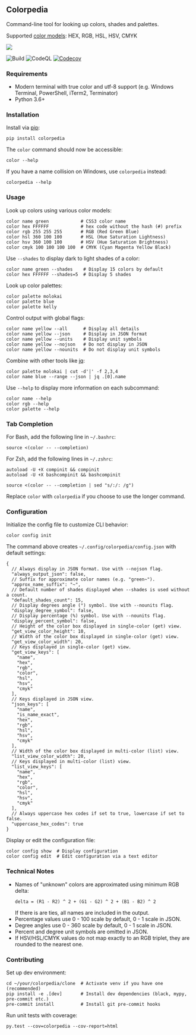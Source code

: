 ## Colorpedia

Command-line tool for looking up colors, shades and palettes.

Supported [color models](https://en.wikipedia.org/wiki/Color_model):
HEX, RGB, HSL, HSV, CMYK

![](demo.gif)

![Build](https://github.com/joowani/colorpedia/workflows/Build/badge.svg?branch=main)
![CodeQL](https://github.com/joowani/colorpedia/workflows/CodeQL/badge.svg)
[![Codecov](https://codecov.io/gh/joowani/colorpedia/branch/main/graph/badge.svg?token=EH6F62KWTB)](https://codecov.io/gh/joowani/colorpedia)

### Requirements

* Modern terminal with true color and utf-8 support
  (e.g. Windows Terminal, PowerShell, iTerm2, Terminator)
* Python 3.6+

### Installation

Install via [pip](https://pip.pypa.io):

```shell
pip install colorpedia
```

The `color` command should now be accessible:

```shell
color --help
```

If you have a name collision on Windows, use `colorpedia` instead:

```shell
colorpedia --help
```

### Usage

Look up colors using various color models:

```shell
color name green            # CSS3 color name
color hex FFFFFF            # hex code without the hash (#) prefix
color rgb 255 255 255       # RGB (Red Green Blue)
color hsl 360 100 100       # HSL (Hue Saturation Lightness)
color hsv 360 100 100       # HSV (Hue Saturation Brightness)
color cmyk 100 100 100 100  # CMYK (Cyan Magenta Yellow Black)
```

Use `--shades` to display dark to light shades of a color:

```shell
color name green --shades    # Display 15 colors by default
color hex FFFFFF --shades=5  # Display 5 shades
```

Look up color palettes:

```shell
color palette molokai
color palette blue
color palette kelly
```

Control output with global flags:

```shell
color name yellow --all      # Display all details
color name yellow --json     # Display in JSON format
color name yellow --units    # Display unit symbols
color name yellow --nojson   # Do not display in JSON
color name yellow --nounits  # Do not display unit symbols
```

Combine with other tools like [jq](https://github.com/stedolan/jq):

```shell
color palette molokai | cut -d'|' -f 2,3,4
color name blue --range --json | jq .[0].name
```

Use `--help` to display more information on each subcommand:

```shell
color name --help
color rgb --help
color palette --help
```

### Tab Completion

For Bash, add the following line in `~/.bashrc`:

```shell
source <(color -- --completion)
```

For Zsh, add the following lines in `~/.zshrc`:

```shell
autoload -U +X compinit && compinit
autoload -U +X bashcompinit && bashcompinit

source <(color -- --completion | sed "s/:/: /g")
```

Replace `color` with `colorpedia` if you choose to use the longer command.

### Configuration

Initialize the config file to customize CLI behavior:

```shell
color config init
```

The command above creates `~/.config/colorpedia/config.json` with default settings:

```json5
{
  // Always display in JSON format. Use with --nojson flag.
  "always_output_json": false,
  // Suffix for approximate color names (e.g. "green~").
  "approx_name_suffix": "~",
  // Default number of shades displayed when --shades is used without a count.
  "default_shades_count": 15,
  // Display degrees angle (°) symbol. Use with --nounits flag.
  "display_degree_symbol": false,
  // Display percentage (%) symbol. Use with --nounits flag.
  "display_percent_symbol": false,
  // Height of the color box displayed in single-color (get) view.
  "get_view_color_height": 10,
  // Width of the color box displayed in single-color (get) view.
  "get_view_color_width": 20,
  // Keys displayed in single-color (get) view.
  "get_view_keys": [
    "name",
    "hex",
    "rgb",
    "color",
    "hsl",
    "hsv",
    "cmyk"
  ],
  // Keys displayed in JSON view.
  "json_keys": [
    "name",
    "is_name_exact",
    "hex",
    "rgb",
    "hsl",
    "hsv",
    "cmyk"
  ],
  // Width of the color box displayed in multi-color (list) view.
  "list_view_color_width": 20,
  // Keys displayed in multi-color (list) view.
  "list_view_keys": [
    "name",
    "hex",
    "rgb",
    "color",
    "hsl",
    "hsv",
    "cmyk"
  ],
  // Always uppercase hex codes if set to true, lowercase if set to false.
  "uppercase_hex_codes": true
}
```

Display or edit the configuration file:

```shell
color config show  # Display configuration
color config edit  # Edit configuration via a text editor
```

### Technical Notes

- Names of "unknown" colors are approximated using minimum RGB delta:
  ```
  delta = (R1 - R2) ^ 2 + (G1 - G2) ^ 2 + (B1 - B2) ^ 2
  ```
  If there is are ties, all names are included in the output.
- Percentage values use 0 - 100 scale by default, 0 - 1 scale in JSON.
- Degree angles use 0 - 360 scale by default, 0 - 1 scale in JSON.
- Percent and degree unit symbols are omitted in JSON.
- If HSV/HSL/CMYK values do not map exactly to an RGB triplet, they are rounded to the
  nearest one.

### Contributing

Set up dev environment:

```shell
cd ~/your/colorpedia/clone  # Activate venv if you have one (recommended)
pip install -e .[dev]       # Install dev dependencies (black, mypy, pre-commit etc.)
pre-commit install          # Install git pre-commit hooks
```

Run unit tests with coverage:

```shell
py.test --cov=colorpedia --cov-report=html
```
